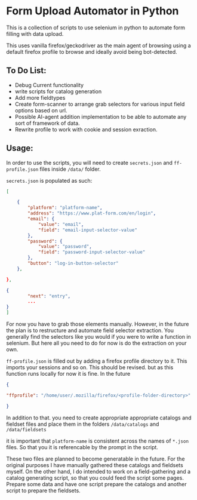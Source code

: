 # Form Upload Automator in Python

This is a collection of scripts to use selenium in python to automate form filling with data upload.

This uses vanilla firefox/geckodriver as the main agent of browsing using a default firefox profile to browse and ideally avoid being bot-detected.

## To Do List:

- Debug Current functionality
- write scripts for catalog generation
- Add more fieldtypes
- Create form-scanner to arrange grab selectors for various input field options based on url. 
- Possible AI-agent addition implementation to be able to automate any sort of framework of data. 
- Rewrite profile to work with cookie and session exraction. 

## Usage:

In order to use the scripts, you will need to create `secrets.json` and `ff-profile.json` files inside `/data/` folder. 

`secrets.json` is populated as such:

```json
[

    {
        "platform": "platform-name",
        "address": "https://www.plat-form.com/en/login",
        "email": {
            "value": "email",
            "field": "email-input-selector-value"
        },
        "password": {
            "value": "password",
            "field": "password-input-selector-value"
        },
        "button": "log-in-button-selector"
    },

},

{
        "next": "entry", 
        ...
}
]
```

For now you have to grab those elements manually. However, in the future the plan is to restructure and automate field selector extraction. You generally find the selectors like you would if you were to write a function in selenium. But here all you need to do for now is do the extraction on your own. 



`ff-profile.json` is filled out by adding a firefox profile directory to it. This imports your sessions and so on. This should be revised. but as this function runs locally for now it is fine. In the future 

```json
{

"ffprofile": "/home/user/.mozilla/firefox/<profile-folder-directory>"

}
```

In addition to that. you need to create appropriate appropriate catalogs and fieldset files and place them in the folders `/data/catalogs` and `/data/fieldsets`

it is important that `platform-name` is consistent across the names of `*.json` files. So that you it is referencable by the prompt in the script. 

These two files are planned to become generatable in the future. For the original purposes I have manually gathered these catalogs and fieldsets myself. On the other hand, I do intended to work on a field-gathering and a catalog generating script, so that you could feed the script some pages. Prepare some data and have one script prepare the catalogs and another script to prepare the fieldsets. 




